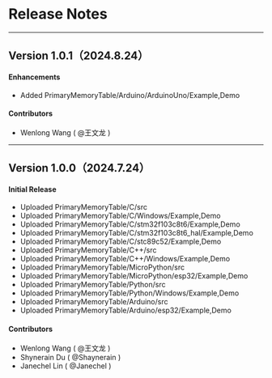 # Release Notes
---

## Version 1.0.1（2024.8.24）
#### Enhancements
- Added PrimaryMemoryTable/Arduino/ArduinoUno/Example,Demo
#### Contributors
- Wenlong Wang ( @王文龙 )
---

## Version 1.0.0（2024.7.24）
#### Initial Release
- Uploaded PrimaryMemoryTable/C/src
- Uploaded PrimaryMemoryTable/C/Windows/Example,Demo
- Uploaded PrimaryMemoryTable/C/stm32f103c8t6/Example,Demo
- Uploaded PrimaryMemoryTable/C/stm32f103c8t6_hal/Example,Demo
- Uploaded PrimaryMemoryTable/C/stc89c52/Example,Demo
- Uploaded PrimaryMemoryTable/C++/src
- Uploaded PrimaryMemoryTable/C++/Windows/Example,Demo
- Uploaded PrimaryMemoryTable/MicroPython/src
- Uploaded PrimaryMemoryTable/MicroPython/esp32/Example,Demo
- Uploaded PrimaryMemoryTable/Python/src
- Uploaded PrimaryMemoryTable/Python/Windows/Example,Demo
- Uploaded PrimaryMemoryTable/Arduino/src
- Uploaded PrimaryMemoryTable/Arduino/esp32/Example,Demo
#### Contributors
- Wenlong Wang ( @王文龙 )
- Shynerain Du ( @Shaynerain )
- Janechel Lin ( @Janechel )
